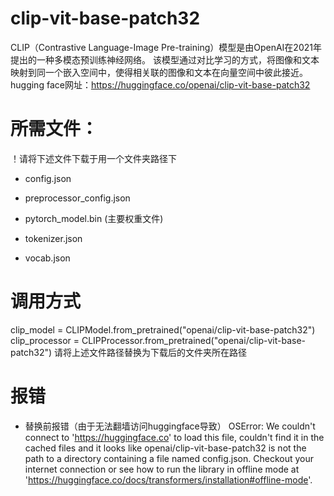 # clip-vit-base-patch32
CLIP（Contrastive Language-Image Pre-training）模型是由OpenAI在2021年提出的一种多模态预训练神经网络。
该模型通过对比学习的方式，将图像和文本映射到同一个嵌入空间中，使得相关联的图像和文本在向量空间中彼此接近。
hugging face网址：https://huggingface.co/openai/clip-vit-base-patch32
# 所需文件：
！请将下述文件下载于用一个文件夹路径下 

- config.json  

- preprocessor_config.json  

- pytorch_model.bin (主要权重文件) 

- tokenizer.json  

- vocab.json
  
# 调用方式
clip_model = CLIPModel.from_pretrained("openai/clip-vit-base-patch32") 
clip_processor = CLIPProcessor.from_pretrained("openai/clip-vit-base-patch32") 
请将上述文件路径替换为下载后的文件夹所在路径

# 报错
- 替换前报错（由于无法翻墙访问huggingface导致）
OSError: We couldn't connect to 'https://huggingface.co' to load this file, couldn't find it in the cached files and it looks like openai/clip-vit-base-patch32 is not the path to a directory containing a file named config.json.
Checkout your internet connection or see how to run the library in offline mode at 'https://huggingface.co/docs/transformers/installation#offline-mode'.
